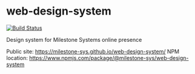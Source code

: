 # web-design-system
[![Build Status](https://travis-ci.org/milestone-sys/web-design-system.svg?branch=master)](https://travis-ci.org/milestone-sys/web-design-system)

Design system for Milestone Systems online presence 

Public site: https://milestone-sys.github.io/web-design-system/
NPM location: https://www.npmjs.com/package/@milestone-sys/web-design-system
